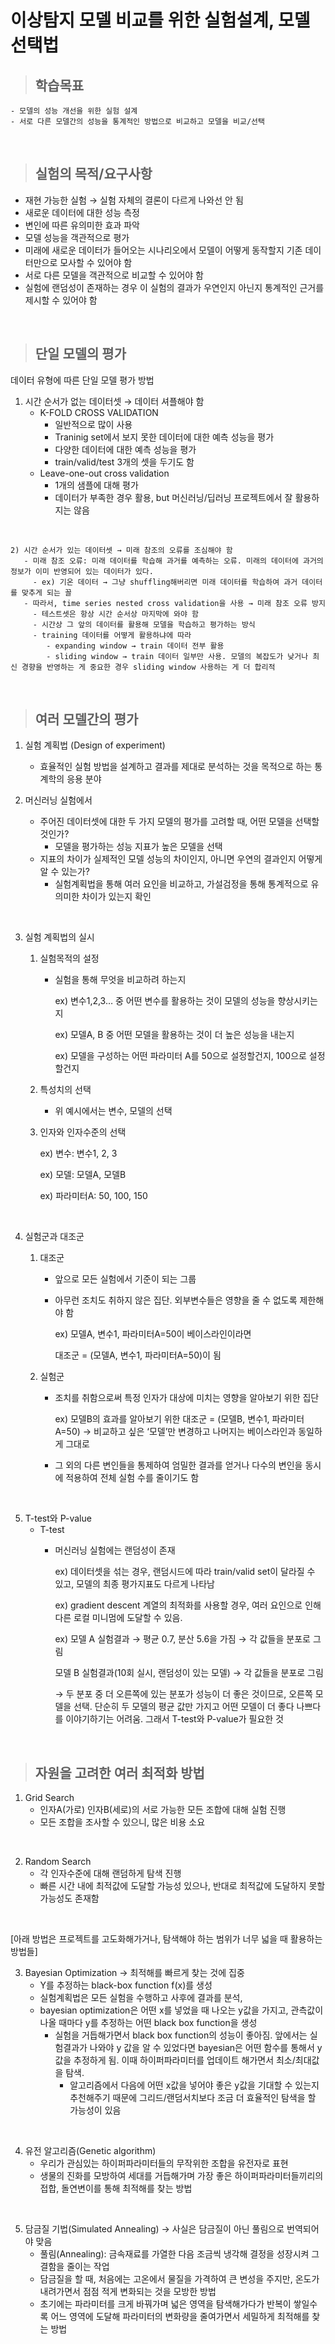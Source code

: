 
# 이상탐지 모델 비교를 위한 실험설계, 모델 선택법

> ## 학습목표
    - 모델의 성능 개선을 위한 실험 설계
    - 서로 다른 모델간의 성능을 통계적인 방법으로 비교하고 모델을 비교/선택


</br>

> ## 실험의 목적/요구사항 
   - 재현 가능한 실험 → 실험 자체의 결론이 다르게 나와선 안 됨
   - 새로운 데이터에 대한 성능 측정
   - 변인에 따른 유의미한 효과 파악
   - 모델 성능을 객관적으로 평가
   - 미래에 새로운 데이터가 들어오는 시나리오에서 모델이 어떻게 동작할지 기존 데이터만으로 모사할 수 있어야 함
- 서로 다른 모델을 객관적으로 비교할 수 있어야 함
- 실험에 랜덤성이 존재하는 경우 이 실험의 결과가 우연인지 아닌지 통계적인 근거를 제시할 수 있어야 함


</br>

> ## 단일 모델의 평가
   데이터 유형에 따른 단일 모델 평가 방법
   1) 시간 순서가 없는 데이터셋 → 데이터 셔플해야 함 
      - K-FOLD CROSS VALIDATION
        - 일반적으로 많이 사용
        - Traninig set에서 보지 못한 데이터에 대한 예측 성능을 평가
        - 다양한 데이터에 대한 예측 성능을 평가
        - train/valid/test 3개의 셋을 두기도 함
      - Leave-one-out cross validation
        - 1개의 샘플에 대해 평가
        - 데이터가 부족한 경우 활용, but 머신러닝/딥러닝 프로젝트에서 잘 활용하지는 않음

<br>

    2) 시간 순서가 있는 데이터셋 → 미래 참조의 오류를 조심해야 함
       - 미래 참조 오류: 미래 데이터를 학습해 과거를 예측하는 오류. 미래의 데이터에 과거의 정보가 이미 반영되어 있는 데이터가 있다. 
         - ex) 기온 데이터 → 그냥 shuffling해버리면 미래 데이터를 학습하여 과거 데이터를 맞추게 되는 꼴
       - 따라서, time series nested cross validation을 사용 → 미래 참조 오류 방지
         - 테스트셋은 항상 시간 순서상 마지막에 와야 함
         - 시간상 그 앞의 데이터를 활용해 모델을 학습하고 평가하는 방식
         - training 데이터를 어떻게 활용하냐에 따라
            - expanding window → train 데이터 전부 활용
            - sliding window → train 데이터 일부만 사용. 모델의 복잡도가 낮거나 최신 경향을 반영하는 게 중요한 경우 sliding window 사용하는 게 더 합리적
   
</br>

> ## 여러 모델간의 평가
1. 실험 계획법 (Design of experiment)
    - 효율적인 실험 방법을 설계하고 결과를 제대로 분석하는 것을 목적으로 하는 통계학의 응용 분야
  
2. 머신러닝 실험에서
    - 주어진 데이터셋에 대한 두 가지 모델의 평가를 고려할 때, 어떤 모델을 선택할 것인가?
        - 모델을 평가하는 성능 지표가 높은 모델을 선택
    - 지표의 차이가 실제적인 모델 성능의 차이인지, 아니면 우연의 결과인지 어떻게 알 수 있는가?
        - 실험계획법을 통해 여러 요인을 비교하고, 가설검정을 통해 통계적으로 유의미한 차이가 있는지 확인

<br>

3. 실험 계획법의 실시
    1. 실험목적의 설정
        - 실험을 통해 무엇을 비교하려 하는지
            
            ex) 변수1,2,3… 중 어떤 변수를 활용하는 것이 모델의 성능을 향상시키는지
            
            ex) 모델A, B 중 어떤 모델을 활용하는 것이 더 높은 성능을 내는지
            
            ex) 모델을 구성하는 어떤 파라미터 A를 50으로 설정할건지, 100으로 설정할건지
            
    2. 특성치의 선택
        - 위 예시에서는 변수, 모델의 선택
  
    3. 인자와 인자수준의 선택
        
        ex) 변수: 변수1, 2, 3
        
        ex) 모델: 모델A, 모델B
        
        ex) 파라미터A: 50, 100, 150

<br>

4. 실험군과 대조군
    1. 대조군
        - 앞으로 모든 실험에서 기준이 되는 그룹
        - 아무런 조치도 취하지 않은 집단. 외부변수들은 영향을 줄 수 없도록 제한해야 함
        
            ex) 모델A, 변수1, 파라미터A=50이 베이스라인이라면
        
            대조군 = (모델A, 변수1, 파라미터A=50)이 됨
        
    
     2. 실험군
    
         - 조치를 취함으로써 특정 인자가 대상에 미치는 영향을 알아보기 위한 집단
           
            ex) 모델B의 효과를 알아보기 위한 대조군 = (모델B, 변수1, 파라미터A=50) → 비교하고 싶은 ‘모델’만 변경하고 나머지는 베이스라인과 동일하게 그대로
          - 그 외의 다른 변인들을 통제하여 엄밀한 결과를 얻거나 다수의 변인을 동시에 적용하여 전체 실험 수를 줄이기도 함

<br>


5. T-test와 P-value
    * T-test
        - 머신러닝 실험에는 랜덤성이 존재
            
            ex) 데이터셋을 섞는 경우, 랜덤시드에 따라 train/valid set이 달라질 수 있고, 모델의 최종 평가지표도 다르게 나타남
            
            ex) gradient descent 계열의 최적화를 사용할 경우, 여러 요인으로 인해 다른 로컬 미니멈에 도달할 수 있음.
            
            ex) 모델 A 실험결과 → 평균 0.7, 분산 5.6을 가짐 → 각 값들을 분포로 그림
            
            모델 B 실험결과(10회 실시, 랜덤성이 있는 모델) → 각 값들을 분포로 그림
            
            →  두 분포 중 더 오른쪽에 있는 분포가 성능이 더 좋은 것이므로, 오른쪽 모델을 선택. 단순히 두 모델의 평균 값만 가지고 어떤 모델이 더 좋다 나쁘다를 이야기하기는 어려움. 그래서 T-test와 P-value가 필요한 것

</br>

> ## 자원을 고려한 여러 최적화 방법
1. Grid Search
      - 인자A(가로) 인자B(세로)의 서로 가능한 모든 조합에 대해 실험 진행
      - 모든 조합을 조사할 수 있으니, 많은 비용 소요
  
<br>

2. Random Search
      - 각 인자수준에 대해 랜덤하게 탐색 진행
      - 빠른 시간 내에 최적값에 도달할 가능성 있으나, 반대로 최적값에 도달하지 못할 가능성도 존재함

<br>

[아래 방법은 프로젝트를 고도화해가거나, 탐색해야 하는 범위가 너무 넓을 때 활용하는 방법들]

3. Bayesian Optimization → 최적해를 빠르게 찾는 것에 집중
      - Y를 추정하는 black-box function f(x)를 생성
      - 실험계획법은 모든 실험을 수행하고 사후에 결과를 분석,
    - bayesian optimization은 어떤 x를 넣었을 때 나오는 y값을 가지고, 관측값이 나올 때마다 y를 추정하는 어떤 black box function을 생성 
      - 실험을 거듭해가면서 black box function의 성능이 좋아짐. 앞에서는 실험결과가 나와야 y 값을 알 수 있었다면 bayesian은 어떤 함수를 통해서 y값을 추정하게 됨. 이때 하이퍼파라미터를 업데이트 해가면서 최소/최대값을 탐색. 
        - 알고리즘에서 다음에 어떤 x값을 넣어야 좋은 y값을 기대할 수 있는지 추천해주기 때문에 그리드/랜덤서치보다 조금 더 효율적인 탐색을 할 가능성이 있음

<br>

4. 유전 알고리즘(Genetic algorithm)
      - 우리가 관심있는 하이퍼파라미터들의 무작위한 조합을 유전자로 표현
      - 생물의 진화를 모방하여 세대를 거듭해가며 가장 좋은 하이퍼파라미터들끼리의 접합, 돌연변이를 통해 최적해를 찾는 방법
  
<br>

5. 담금질 기법(Simulated Annealing) → 사실은 담금질이 아닌 풀림으로 번역되어야 맞음
      - 풀림(Annealing): 금속재료를 가열한 다음 조금씩 냉각해 결정을 성장시켜 그 결함을 줄이는 작업
      - 담금질을 할 때, 처음에는 고온에서 물질을 가격하여 큰 변성을 주지만, 온도가 내려가면서 점점 적게 변화되는 것을 모방한 방법
      - 초기에는 파라미터를 크게 바꿔가며 넓은 영역을 탐색해가다가 반복이 쌓일수록 어느 영역에 도달해 파라미터의 변화량을 줄여가면서 세밀하게 최적해를 찾는 방법
